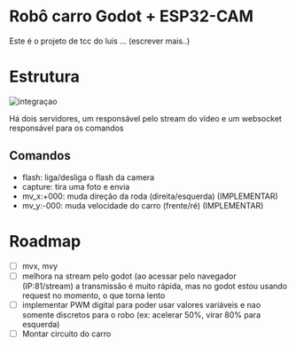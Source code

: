 # Robô carro Godot + ESP32-CAM

Este é o projeto de tcc do luis ... (escrever mais..)

# Estrutura

![integraçao](https://github.com/user-attachments/assets/a492f32e-1874-454a-8559-5999070e27e6)

Há dois servidores, um responsável pelo stream do vídeo e um websocket responsável para os comandos

## Comandos

- flash: liga/desliga o flash da camera
- capture: tira uma foto e envia
- mv_x:+000: muda direção da roda (direita/esquerda) (IMPLEMENTAR)
- mv_y:-000: muda velocidade do carro (frente/ré) (IMPLEMENTAR)

# Roadmap

- [ ] mvx, mvy
- [ ] melhora na stream pelo godot (ao acessar pelo navegador (IP:81/stream) a transmissão é muito rápida,
      mas no godot estou usando request no momento, o que torna lento
- [ ] implementar PWM digital para poder usar valores variáveis e nao somente discretos para o robo
      (ex: acelerar 50%, virar 80% para esquerda)
- [ ] Montar circuito do carro
